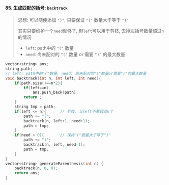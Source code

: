 #### 85. [生成匹配的括号](https://leetcode.cn/problems/IDBivT/): `backtrack`

> 思想: 可以随便添加 `")"`, 只要保证 `"("` 数量大于等于 `")"`
> 
> 其实只要维护一个`need`就够了, 但`left`可以用于剪枝, 去掉左括号数量超过`n`的情况
> - `left`: path中的 `"("` 数量
> - `need`: 尚未配对的 `"("` 数量 or 需要 `")"` 的最大数量

```CPP
vector<string> ans;
string path;
// left: path中的"("数量, need: 尚未配对的"("数量or需要")"的最大数量
void backtrack(int n, int left, int need){
    if(path.size()==n*2){
        if(left==n)
            ans.push_back(path);
        return ;
    }
    string tmp = path;
    if(left <= n){      // 剪枝, 让left不要超过n个
        path += "(";
        backtrack(n, left+1, need+1);
        path = tmp;
    }
    if(need > 0){       // 保持"("数量大于等于")"
        path += ")";
        backtrack(n, left, need-1);
        path = tmp;
    }
}
vector<string> generateParenthesis(int n) {
    backtrack(n, 0, 0);
    return ans;
}
```